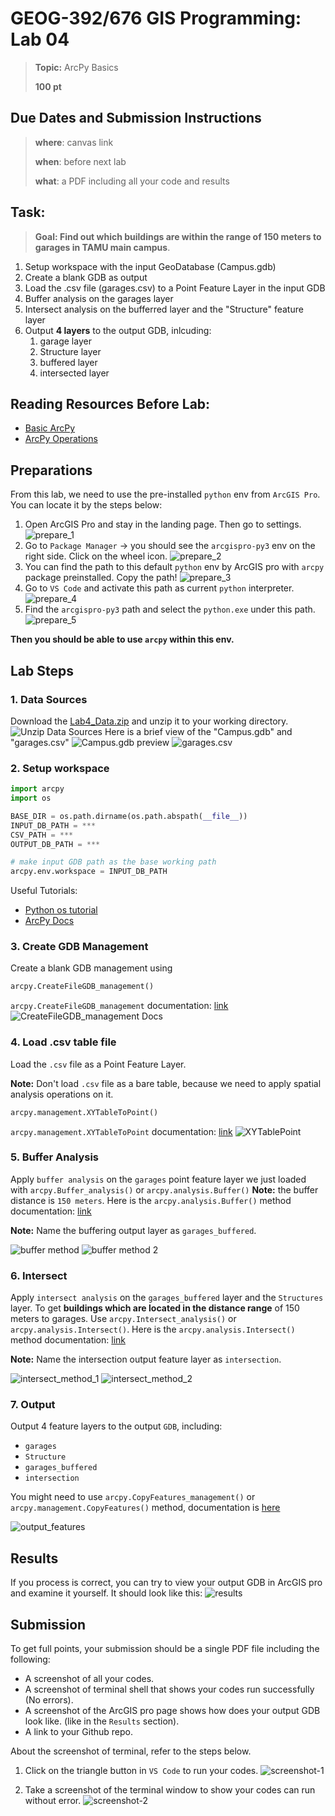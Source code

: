 # GEOG-392/676 GIS Programming: Lab 04

>**Topic:** ArcPy Basics
>
> **100 pt**
>

## **Due Dates and Submission Instructions**

> **where**: canvas link
>
> **when**: before next lab
>
> **what**: a PDF including all your code and results

## **Task:**

> **Goal: Find out which buildings are within the range of 150 meters to garages in TAMU main campus**.

1. Setup workspace with the input GeoDatabase (Campus.gdb)
2. Create a blank GDB as output
3. Load the .csv file (garages.csv) to a Point Feature Layer in the input GDB
4. Buffer analysis on the garages layer
5. Intersect analysis on the bufferred layer and the "Structure" feature layer
6. Output **4 layers** to the output GDB, inlcuding:
   1. garage layer
   2. Structure layer
   3. buffered layer
   4. intersected layer

## **Reading Resources Before Lab:**

- [Basic ArcPy](./Lab04-pre01.md)
- [ArcPy Operations](./Lab04-pre02.md)

## **Preparations**

From this lab, we need to use the pre-installed `python` env from `ArcGIS Pro`. You can locate it by the steps below:

1. Open ArcGIS Pro and stay in the landing page. Then go to settings.
   ![prepare_1](./images/prepare_1.png)
2. Go to `Package Manager` -> you should see the `arcgispro-py3` env on the right side. Click on the wheel icon.
   ![prepare_2](./images/prepare_2.png)
3. You can find the path to this default `python` env by ArcGIS pro with `arcpy` package preinstalled. Copy the path!
   ![prepare_3](./images/prepare_3.png)
4. Go to `VS Code` and activate this path as current `python` interpreter.
   ![prepare_4](./images/prepare_4.png)
5. Find the `arcgispro-py3` path and select the `python.exe` under this path.
   ![prepare_5](./images/prepare_5.png)

**Then you should be able to use `arcpy` within this env.**

## **Lab Steps**

### **1. Data Sources**

Download the [Lab4_Data.zip](./data/Lab4_Data.zip) and unzip it to your working directory.
![Unzip Data Sources](./images/Unzip.png)
Here is a brief view of the "Campus.gdb" and "garages.csv"
![Campus.gdb preview](./images/datasource_descrp_1.png)
![garages.csv](./images/datasource_descrp_2.png)

### **2. Setup workspace**

```python
import arcpy
import os

BASE_DIR = os.path.dirname(os.path.abspath(__file__))
INPUT_DB_PATH = ***
CSV_PATH = ***
OUTPUT_DB_PATH = ***

# make input GDB path as the base working path 
arcpy.env.workspace = INPUT_DB_PATH
```

Useful Tutorials:

- [Python os tutorial](https://docs.python.org/3/library/os.path.html)
- [ArcPy Docs](https://pro.arcgis.com/en/pro-app/latest/arcpy/main/arcgis-pro-arcpy-reference.htm)

### **3. Create GDB Management**

Create a blank GDB management using

```python
arcpy.CreateFileGDB_management()
```

`arcpy.CreateFileGDB_management` documentation: [link](https://pro.arcgis.com/en/pro-app/latest/tool-reference/data-management/create-file-gdb.htm)
![CreateFileGDB_management Docs](./images/create_GDB.png)

### **4. Load .csv table file**

Load the `.csv` file as a Point Feature Layer.

**Note:** Don't load `.csv` file as a bare table, because we need to apply spatial analysis operations on it.

```python
arcpy.management.XYTableToPoint()
```

`arcpy.management.XYTableToPoint` documentation: [link](https://pro.arcgis.com/en/pro-app/latest/tool-reference/data-management/xy-table-to-point.htm)
![XYTablePoint](./images/load_csv_method_doc.png)

### **5. Buffer Analysis**

Apply `buffer analysis` on the `garages` point feature layer we just loaded with `arcpy.Buffer_analysis()` or `arcpy.analysis.Buffer()` **Note:** the buffer distance is `150 meters`. Here is the `arcpy.analysis.Buffer()` method documentation: [link](https://pro.arcgis.com/en/pro-app/latest/tool-reference/analysis/buffer.htm) 

**Note:** Name the buffering output layer as `garages_buffered`.

![buffer method](./images/buffer_method_1.png)
![buffer method 2](./images/buffer_method_2.png)

### **6. Intersect**

Apply `intersect analysis` on the `garages_buffered` layer and the `Structures` layer. To get **buildings which are located in the distance range** of 150 meters to garages. Use `arcpy.Intersect_analysis()` or `arcpy.analysis.Intersect()`. Here is the `arcpy.analysis.Intersect()` method documentation: [link](https://pro.arcgis.com/en/pro-app/latest/tool-reference/analysis/intersect.htm) 

**Note:** Name the intersection output feature layer as `intersection`.

![intersect_method_1](./images/intersect_method_1.png)
![intersect_method_2](./images/intersect_method_2.png)

### **7. Output**

Output 4 feature layers to the output `GDB`, including:

- `garages`
- `Structure`
- `garages_buffered`
- `intersection`

You might need to use `arcpy.CopyFeatures_management()` or `arcpy.management.CopyFeatures()` method, documentation is [here](https://pro.arcgis.com/en/pro-app/latest/tool-reference/data-management/copy-features.htm)

![output_features](./images/output_features.png)

## **Results**

If you process is correct, you can try to view your output GDB in ArcGIS pro and examine it yourself. It should look like this:
![results](./images/results.png)

## **Submission**

To get full points, your submission should be a single PDF file including the following:

- A screenshot of all your codes.
- A screenshot of terminal shell that shows your codes run successfully (No errors).
- A screenshot of the ArcGIS pro page shows how does your output GDB look like. (like in the `Results` section).
- A link to your Github repo.

About the screenshot of terminal, refer to the steps below.

1. Click on the triangle button in `VS Code` to run your codes.
   ![screenshot-1](./images/screenshot_1.png)

2. Take a screenshot of the terminal window to show your codes can run without error.
   ![screenshot-2](./images/screenshot_2.png)
